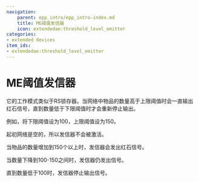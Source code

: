 ```yaml
---
navigation:
    parent: epp_intro/epp_intro-index.md
    title: ME阈值发信器
    icon: extendedae:threshold_level_emitter
categories:
- extended devices
item_ids:
- extendedae:threshold_level_emitter
---
```


# ME阈值发信器

<GameScene zoom="8" background="transparent">
  <ImportStructure src="../structure/cable_threshold_level_emitter.snbt"></ImportStructure>
</GameScene>

它的工作模式类似于RS锁存器。当网络中物品的数量高于上限阈值时会一直输出红石信号，直到数量低于下限阈值时才会重新停止输出。

例如，将下限阈值设为100，上限阈值设为150。

起初网络是空的，所以发信器不会被激活。

当物品的数量增加到150个以上时，发信器会发出红石信号。

当数量下降到100-150之间时，发信器仍发出信号。

直到数量低于100时，发信器停止输出信号。